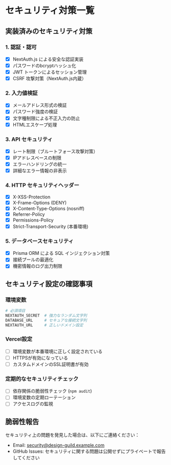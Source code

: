 # セキュリティ対策一覧

## 実装済みのセキュリティ対策

### 1. 認証・認可
- [x] NextAuth.js による安全な認証実装
- [x] パスワードのbcryptハッシュ化
- [x] JWT トークンによるセッション管理
- [x] CSRF 攻撃対策（NextAuth.js内蔵）

### 2. 入力値検証
- [x] メールアドレス形式の検証
- [x] パスワード強度の検証
- [x] 文字種制限による不正入力の防止
- [x] HTMLエスケープ処理

### 3. API セキュリティ
- [x] レート制限（ブルートフォース攻撃対策）
- [x] IPアドレスベースの制限
- [x] エラーハンドリングの統一
- [x] 詳細なエラー情報の非表示

### 4. HTTP セキュリティヘッダー
- [x] X-XSS-Protection
- [x] X-Frame-Options (DENY)
- [x] X-Content-Type-Options (nosniff)
- [x] Referrer-Policy
- [x] Permissions-Policy
- [x] Strict-Transport-Security (本番環境)

### 5. データベースセキュリティ
- [x] Prisma ORM による SQL インジェクション対策
- [x] 接続プールの最適化
- [x] 機密情報のログ出力制限

## セキュリティ設定の確認事項

### 環境変数
```bash
# 必須項目
NEXTAUTH_SECRET  # 強力なランダム文字列
DATABASE_URL     # セキュアな接続文字列
NEXTAUTH_URL     # 正しいドメイン設定
```

### Vercel設定
- [ ] 環境変数が本番環境に正しく設定されている
- [ ] HTTPSが有効になっている
- [ ] カスタムドメインのSSL証明書が有効

### 定期的なセキュリティチェック
- [ ] 依存関係の脆弱性チェック (`npm audit`)
- [ ] 環境変数の定期ローテーション
- [ ] アクセスログの監視

## 脆弱性報告

セキュリティ上の問題を発見した場合は、以下にご連絡ください：
- Email: security@design-guild.example.com
- GitHub Issues: セキュリティに関する問題は公開せずにプライベートで報告してください